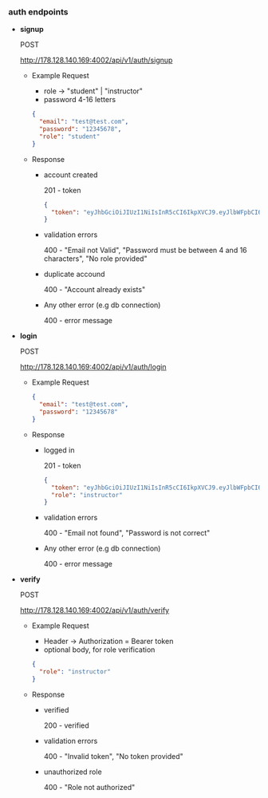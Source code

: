 ### auth endpoints

- **signup**

  POST

  http://178.128.140.169:4002/api/v1/auth/signup

  - Example Request

    - role → "student" | "instructor"
    - password 4-16 letters

    ```json
    {
      "email": "test@test.com",
      "password": "12345678",
      "role": "student"
    }
    ```

  - Response

    - account created

      201 - token

      ```json
      {
        "token": "eyJhbGciOiJIUzI1NiIsInR5cCI6IkpXVCJ9.eyJlbWFpbCI6ImhhZ2VyQHRlc3QuY29tIiwicm9sZSI6Imluc3RydWN0b3IiLCJpYXQiOjE2MjM2MjMyOTYsImV4cCI6MTYyNDA1NTI5Nn0.0UmSsZCKkbs2zfcJJN6-1h3T1E6DKkAe9Hw5v7uT9zk"
      }
      ```

    - validation errors

      400 - "Email not Valid", "Password must be between 4 and 16 characters", "No role provided"

    - duplicate accound

      400 - "Account already exists"

    - Any other error (e.g db connection)

      400 - error message

- **login**

  POST

  http://178.128.140.169:4002/api/v1/auth/login

  - Example Request

    ```json
    {
      "email": "test@test.com",
      "password": "12345678"
    }
    ```

  - Response

    - logged in

      201 - token

      ```json
      {
        "token": "eyJhbGciOiJIUzI1NiIsInR5cCI6IkpXVCJ9.eyJlbWFpbCI6ImhhZ2VyQHRlc3QuY29tIiwicm9sZSI6Imluc3RydWN0b3IiLCJpYXQiOjE2MjM2MjMyOTYsImV4cCI6MTYyNDA1NTI5Nn0.0UmSsZCKkbs2zfcJJN6-1h3T1E6DKkAe9Hw5v7uT9zk",
        "role": "instructor"
      }
      ```

    - validation errors

      400 - "Email not found", "Password is not correct"

    - Any other error (e.g db connection)

      400 - error message

- **verify**

  POST

  http://178.128.140.169:4002/api/v1/auth/verify

  - Example Request

    - Header → Authorization = Bearer token
    - optional body, for role verification

    ```json
    {
      "role": "instructor"
    }
    ```

  - Response

    - verified

      200 - verified

    - validation errors

      400 - "Invalid token", "No token provided"

    - unauthorized role

      400 - "Role not authorized"
